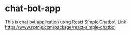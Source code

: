 # chat-bot-app
This is chat bot application using React Simple Chatbot. Link https://www.npmjs.com/package/react-simple-chatbot
